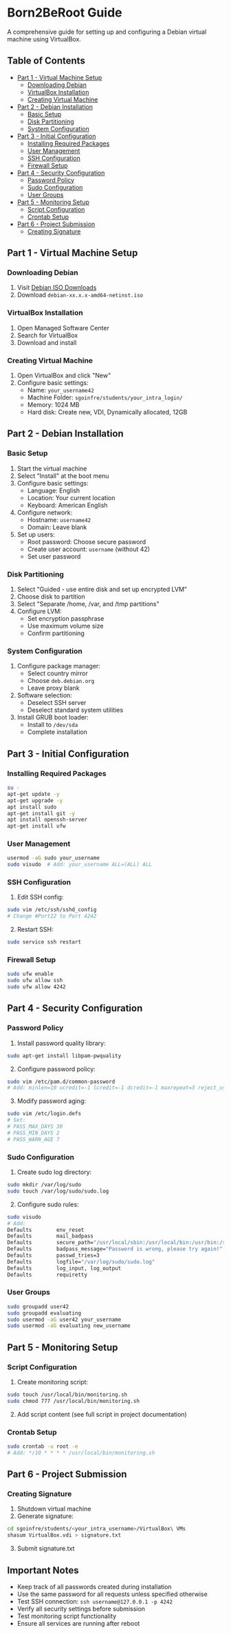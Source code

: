 # Born2BeRoot Guide

A comprehensive guide for setting up and configuring a Debian virtual machine using VirtualBox.

## Table of Contents
- [Part 1 - Virtual Machine Setup](#part-1---virtual-machine-setup)
  - [Downloading Debian](#downloading-debian)
  - [VirtualBox Installation](#virtualbox-installation)
  - [Creating Virtual Machine](#creating-virtual-machine)
- [Part 2 - Debian Installation](#part-2---debian-installation)
  - [Basic Setup](#basic-setup)
  - [Disk Partitioning](#disk-partitioning)
  - [System Configuration](#system-configuration)
- [Part 3 - Initial Configuration](#part-3---initial-configuration)
  - [Installing Required Packages](#installing-required-packages)
  - [User Management](#user-management)
  - [SSH Configuration](#ssh-configuration)
  - [Firewall Setup](#firewall-setup)
- [Part 4 - Security Configuration](#part-4---security-configuration)
  - [Password Policy](#password-policy)
  - [Sudo Configuration](#sudo-configuration)
  - [User Groups](#user-groups)
- [Part 5 - Monitoring Setup](#part-5---monitoring-setup)
  - [Script Configuration](#script-configuration)
  - [Crontab Setup](#crontab-setup)
- [Part 6 - Project Submission](#part-6---project-submission)
  - [Creating Signature](#creating-signature)

## Part 1 - Virtual Machine Setup

### Downloading Debian
1. Visit [Debian ISO Downloads](https://cdimage.debian.org/debian-cd/current/amd64/iso-cd/)
2. Download `debian-xx.x.x-amd64-netinst.iso`

### VirtualBox Installation
1. Open Managed Software Center
2. Search for VirtualBox
3. Download and install

### Creating Virtual Machine
1. Open VirtualBox and click "New"
2. Configure basic settings:
   - Name: `your_username42`
   - Machine Folder: `sgoinfre/students/your_intra_login/`
   - Memory: 1024 MB
   - Hard disk: Create new, VDI, Dynamically allocated, 12GB

## Part 2 - Debian Installation

### Basic Setup
1. Start the virtual machine
2. Select "Install" at the boot menu
3. Configure basic settings:
   - Language: English
   - Location: Your current location
   - Keyboard: American English
4. Configure network:
   - Hostname: `username42`
   - Domain: Leave blank
5. Set up users:
   - Root password: Choose secure password
   - Create user account: `username` (without 42)
   - Set user password

### Disk Partitioning
1. Select "Guided - use entire disk and set up encrypted LVM"
2. Choose disk to partition
3. Select "Separate /home, /var, and /tmp partitions"
4. Configure LVM:
   - Set encryption passphrase
   - Use maximum volume size
   - Confirm partitioning

### System Configuration
1. Configure package manager:
   - Select country mirror
   - Choose `deb.debian.org`
   - Leave proxy blank
2. Software selection:
   - Deselect SSH server
   - Deselect standard system utilities
3. Install GRUB boot loader:
   - Install to `/dev/sda`
   - Complete installation

## Part 3 - Initial Configuration

### Installing Required Packages
```bash
su -
apt-get update -y
apt-get upgrade -y
apt install sudo
apt-get install git -y
apt install openssh-server
apt-get install ufw
```

### User Management
```bash
usermod -aG sudo your_username
sudo visudo  # Add: your_username ALL=(ALL) ALL
```

### SSH Configuration
1. Edit SSH config:
```bash
sudo vim /etc/ssh/sshd_config
# Change #Port22 to Port 4242
```
2. Restart SSH:
```bash
sudo service ssh restart
```

### Firewall Setup
```bash
sudo ufw enable
sudo ufw allow ssh
sudo ufw allow 4242
```

## Part 4 - Security Configuration

### Password Policy
1. Install password quality library:
```bash
sudo apt-get install libpam-pwquality
```

2. Configure password policy:
```bash
sudo vim /etc/pam.d/common-password
# Add: minlen=10 ucredit=-1 lcredit=-1 dcredit=-1 maxrepeat=3 reject_username difok=7 enforce_for_root
```

3. Modify password aging:
```bash
sudo vim /etc/login.defs
# Set:
# PASS_MAX_DAYS 30
# PASS_MIN_DAYS 2
# PASS_WARN_AGE 7
```

### Sudo Configuration
1. Create sudo log directory:
```bash
sudo mkdir /var/log/sudo
sudo touch /var/log/sudo/sudo.log
```

2. Configure sudo rules:
```bash
sudo visudo
# Add:
Defaults        env_reset
Defaults        mail_badpass
Defaults        secure_path="/usr/local/sbin:/usr/local/bin:/usr/bin:/sbin:/bin"
Defaults        badpass_message="Password is wrong, please try again!"
Defaults        passwd_tries=3
Defaults        logfile="/var/log/sudo/sudo.log"
Defaults        log_input, log_output
Defaults        requiretty
```

### User Groups
```bash
sudo groupadd user42
sudo groupadd evaluating
sudo usermod -aG user42 your_username
sudo usermod -aG evaluating new_username
```

## Part 5 - Monitoring Setup

### Script Configuration
1. Create monitoring script:
```bash
sudo touch /usr/local/bin/monitoring.sh
sudo chmod 777 /usr/local/bin/monitoring.sh
```

2. Add script content (see full script in project documentation)

### Crontab Setup
```bash
sudo crontab -u root -e
# Add: */10 * * * * /usr/local/bin/monitoring.sh
```

## Part 6 - Project Submission

### Creating Signature
1. Shutdown virtual machine
2. Generate signature:
```bash
cd sgoinfre/students/<your_intra_username>/VirtualBox\ VMs
shasum VirtualBox.vdi > signature.txt
```
3. Submit signature.txt

## Important Notes
- Keep track of all passwords created during installation
- Use the same password for all requests unless specified otherwise
- Test SSH connection: `ssh username@127.0.0.1 -p 4242`
- Verify all security settings before submission
- Test monitoring script functionality
- Ensure all services are running after reboot
